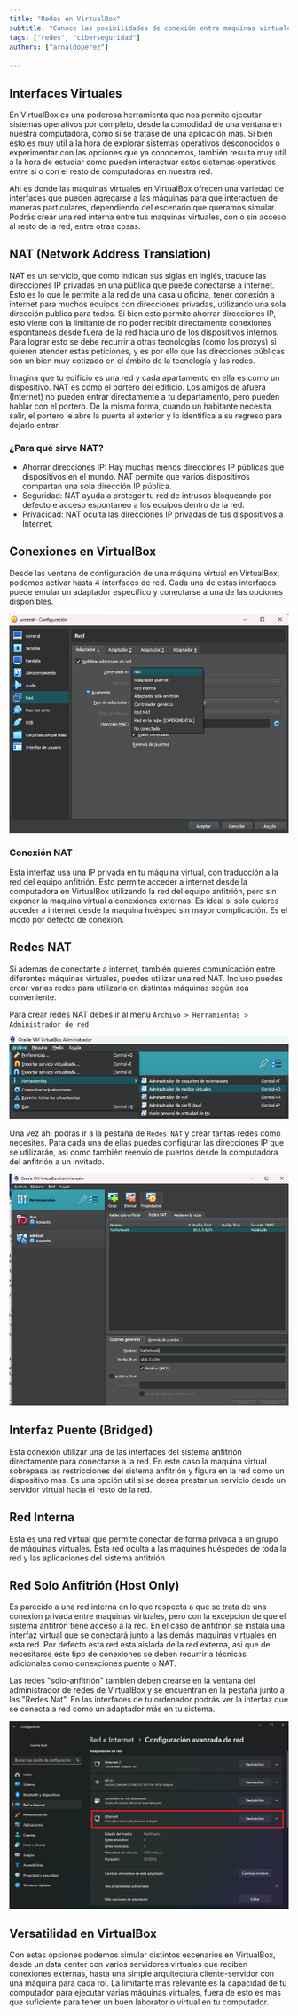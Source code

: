 ```yaml
---
title: "Redes en VirtualBox"
subtitle: "Conoce las posibilidades de conexión entre maquinas virtuales en VirtualBox y descubre opciones para experimentar en distintos escenarios"
tags: ["redes", "ciberseguridad"]
authors: ["arnaldoperez"]

---
```


## Interfaces Virtuales

En VirtualBox es una poderosa herramienta que nos permite ejecutar sistemas operativos por completo, desde la comodidad de una ventana en nuestra computadora, como si se tratase de una aplicación más. Si bien esto es muy util a la hora de explorar sistemas operativos desconocidos o experimentar con las opciones que ya conocemos, también resulta muy util a la hora de estudiar como pueden interactuar estos sistemas operativos entre si o con el resto de computadoras en nuestra red.

Ahi es donde las maquinas virtuales en VirtualBox ofrecen una variedad de interfaces que pueden agregarse a las máquinas para que interactúen de maneras particulares, dependiendo del escenario que queramos simular. Podrás crear una red interna entre tus maquinas virtuales, con o sin acceso al resto de la red, entre otras cosas.

## NAT (Network Address Translation)

NAT es un servicio, que como indican sus siglas en inglés, traduce las direcciones IP privadas en una pública que puede conectarse a internet. Esto es lo que le permite a la red de una casa u oficina, tener conexión a internet para muchos equipos con direcciones privadas, utilizando una sola dirección publica para todos. Si bien esto permite ahorrar direcciones IP, esto viene con la limitante de no poder recibir directamente conexiones espontaneas desde fuera de la red hacia uno de los dispositivos internos. Para lograr esto se debe recurrir a otras tecnologías (como los proxys) si quieren atender estas peticiones, y es por ello que las direcciones públicas son un bien muy cotizado en el ámbito de la tecnología y las redes.

Imagina que tu edificio es una red y cada apartamento en ella es como un dispositivo. NAT es como el portero del edificio. Los amigos de afuera (Internet) no pueden entrar directamente a tu departamento, pero pueden hablar con el portero. De la misma forma, cuando un habitante necesita salir, el portero le abre la puerta al exterior y lo identifica a su regreso para dejarlo entrar.

### ¿Para qué sirve NAT?

- Ahorrar direcciones IP: Hay muchas menos direcciones IP públicas que dispositivos en el mundo. NAT permite que varios dispositivos compartan una sola dirección IP pública.
- Seguridad: NAT ayuda a proteger tu red de intrusos bloqueando por defecto e acceso espontaneo a los equipos dentro de la red.
- Privacidad: NAT oculta las direcciones IP privadas de tus dispositivos a Internet.

## Conexiones en VirtualBox

Desde las ventana de configuración de una máquina virtual en VirtualBox, podemos activar hasta 4 interfaces de red. Cada una de estas interfaces puede emular un adaptador especifico y conectarse a una de las opciones disponibles.

![Interfaces de red de maquinas virtuales VirtualBox](../assets/vbox-network-interfaces.png)

### Conexión NAT

Esta interfaz usa una IP privada en tu máquina virtual, con traducción a la red del equipo anfitrión. Esto permite acceder a internet desde la computadora en VirtualBox utilizando la red del equipo anfitrión, pero sin exponer la maquina virtual a conexiones externas. Es ideal si solo quieres acceder a internet desde la maquina huésped sin mayor complicación. Es el modo por defecto de conexión.

## Redes NAT

Si ademas de conectarte a internet, también quieres comunicación entre diferentes máquinas virtuales, puedes utilizar una red NAT. Incluso puedes crear varias redes para utilizarla en distintas máquinas según sea conveniente.

Para crear redes NAT debes ir al menú `Archivo > Herramientas > Administrador de red`

![Menú administrador de red en VirtualBox](../assets/vb-menu-virtual-media.png)

Una vez ahi podrás ir a la pestaña de `Redes NAT` y crear tantas redes como necesites. Para cada una de ellas puedes configurar las direcciones IP que se utilizarán, asi como también reenvío de puertos desde la computadora del anfitrión a un invitado.

![Administrador de redes en VirtualBox](../assets/vbox-network-manager.png)

## Interfaz Puente (Bridged)

Esta conexión utilizar una de las interfaces del sistema anfitrión directamente para conectarse a la red. En este caso la maquina virtual sobrepasa las restricciones del sistema anfitrión y figura en la red como un dispositivo mas. Es una opción util si se desea prestar un servicio desde un servidor virtual hacia el resto de la red.

## Red Interna

Esta es una red virtual que permite conectar de forma privada a un grupo de máquinas virtuales. Esta red oculta a las maquines huéspedes de toda la red y las aplicaciones del sistema anfitrión

## Red Solo Anfitrión (Host Only)

Es parecido a una red interna en lo que respecta a que se trata de una conexion privada entre maquinas virtuales, pero con la excepcion de que el sistema anfitrón tiene acceso a la red. En el caso de anfitrión se instala una interfaz virtual que se conectará junto a las demás maquinas virtuales en ésta red. Por defecto esta red esta aislada de la red externa, asi que de necesitarse este tipo de conexiones se deben recurrir a técnicas adicionales como conexciones puente o NAT.

Las redes "solo-anfitrión" también deben crearse en la ventana del administrador de redes de VirtualBox y se encuentran en la pestaña junto a las "Redes Nat". En las interfaces de tu ordenador podrás ver la interfaz que se conecta a red como un adaptador más en tu sistema.

![Adaptador solo-anfitrion de VirtualBox](../assets/vbox-host-only-network-adapter.png)

## Versatilidad en VirtualBox

Con estas opciones podemos simular distintos escenarios en VirtualBox, desde un data center con varios servidores virtuales que reciben conexiones externas, hasta una simple arquitectura cliente-servidor con una máquina para cada rol. La limitante mas relevante es la capacidad de tu computador para ejecutar varias máquinas virtuales, fuera de esto es mas que suficiente para tener un buen laboratorio virtual en tu computador.
